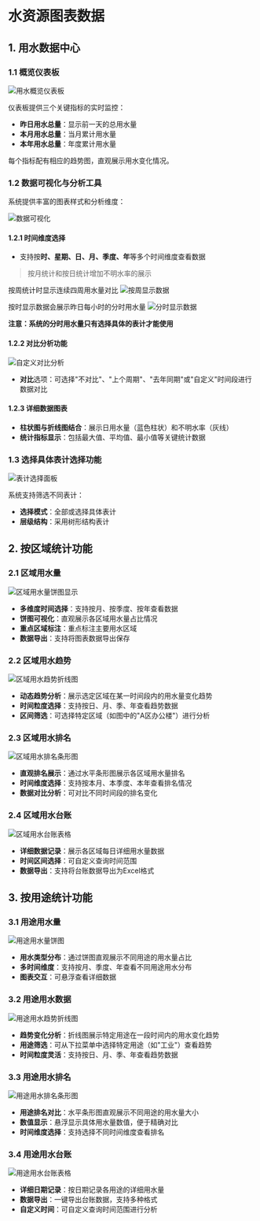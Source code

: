 # 水资源图表数据

## 1. 用水数据中心

### 1.1 概览仪表板

![用水概览仪表板](/水资源图表数据/概览仪表板.png)

仪表板提供三个关键指标的实时监控：
- **昨日用水总量**：显示前一天的总用水量
- **本月用水总量**：当月累计用水量
- **本年用水总量**：年度累计用水量

每个指标配有相应的趋势图，直观展示用水变化情况。

### 1.2 数据可视化与分析工具

系统提供丰富的图表样式和分析维度：

![数据可视化](/水资源图表数据/数据可视化.png)

#### 1.2.1 时间维度选择
- 支持按**时、星期、日、月、季度、年**等多个时间维度查看数据

> 按月统计和按日统计增加不明水率的展示

按周统计时显示连续四周用水量对比
![按周显示数据](/水资源图表数据/按周显示数据.png)

按时显示数据会展示昨日每小时的分时用水量
![分时显示数据](/水资源图表数据/分时用水量.png)

**注意：系统的分时用水量只有选择具体的表计才能使用**

#### 1.2.2 对比分析功能
![自定义对比分析](/水资源图表数据/自定义对比数据.png)
- **对比**选项：可选择"不对比"、"上个周期"、"去年同期"或"自定义"时间段进行数据对比

#### 1.2.3 详细数据图表
- **柱状图与折线图结合**：展示日用水量（蓝色柱状）和不明水率（灰线）
- **统计指标显示**：包括最大值、平均值、最小值等关键统计数据

### 1.3 选择具体表计选择功能

![表计选择面板](/水资源图表数据/表计选择面板.png)

系统支持筛选不同表计：
- **选择模式**：全部或选择具体表计
- **层级结构**：采用树形结构表计

## 2. 按区域统计功能

### 2.1 区域用水量

![区域用水量饼图显示](/水资源图表数据/区域用水量饼图.png)

- **多维度时间选择**：支持按月、按季度、按年查看数据
- **饼图可视化**：直观展示各区域用水量占比情况
- **重点区域标注**：重点标注主要用水区域
- **数据导出**：支持将图表数据导出保存

### 2.2 区域用水趋势

![区域用水趋势折线图](/水资源图表数据/区域用水趋势图.png)

- **动态趋势分析**：展示选定区域在某一时间段内的用水量变化趋势
- **时间粒度选择**：支持按日、月、季、年查看趋势数据
- **区间筛选**：可选择特定区域（如图中的"A区办公楼"）进行分析

### 2.3 区域用水排名

![区域用水排名条形图](/水资源图表数据/区域用水排名图.png)

- **直观排名展示**：通过水平条形图展示各区域用水量排名
- **时间维度选择**：支持按本月、本季度、本年查看排名情况
- **数据对比分析**：可对比不同时间段的排名变化

### 2.4 区域用水台账

![区域用水台账表格](/水资源图表数据/区域用水台账表.png)

- **详细数据记录**：展示各区域每日详细用水量数据
- **时间区间选择**：可自定义查询时间范围
- **数据导出**：支持将台账数据导出为Excel格式

## 3. 按用途统计功能

### 3.1 用途用水量

![用途用水量饼图](/水资源图表数据/用途用水量饼图.png)

- **用水类型分布**：通过饼图直观展示不同用途的用水量占比
- **多时间维度**：支持按月、季度、年查看不同用途用水分布
- **图表交互**：可悬浮查看详细数据

### 3.2 用途用水数据

![用途用水趋势折线图](/水资源图表数据/用途用水趋势图.png)

- **趋势变化分析**：折线图展示特定用途在一段时间内的用水变化趋势
- **用途筛选**：可从下拉菜单中选择特定用途（如"工业"）查看趋势
- **时间粒度灵活**：支持按日、月、季、年查看趋势数据

### 3.3 用途用水排名

![用途用水排名条形图](/水资源图表数据/用途用水排名图.png)

- **用途排名对比**：水平条形图直观展示不同用途的用水量大小
- **数值显示**：悬浮显示具体用水量数值，便于精确对比
- **时间维度选择**：支持选择不同时间维度查看排名

### 3.4 用途用水台账

![用途用水台账表格](/水资源图表数据/用途用水台账表.png)

- **详细日期记录**：按日期记录各用途的详细用水量
- **数据导出**：一键导出台账数据，支持多种格式
- **自定义时间**：可自定义查询时间范围进行分析
